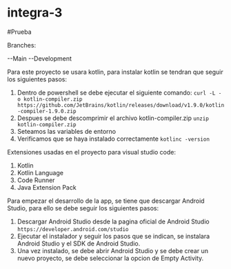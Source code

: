 # integra-3
#Prueba



Branches:

--Main
--Development


Para este proyecto se usara kotlin, para instalar kotlin se tendran que seguir los siguientes pasos:

1. Dentro de powershell se debe ejecutar el siguiente comando:
```curl -L -o kotlin-compiler.zip https://github.com/JetBrains/kotlin/releases/download/v1.9.0/kotlin-compiler-1.9.0.zip```
2. Despues se debe descomprimir el archivo kotlin-compiler.zip
```unzip kotlin-compiler.zip```
3. Seteamos las variables de entorno
4. Verificamos que se haya instalado correctamente
```kotlinc -version```

Extensiones usadas en el proyecto para visual studio code:

1. Kotlin
2. Kotlin Language
3. Code Runner
4. Java Extension Pack


Para empezar el desarrollo de la app, se tiene que descargar Android Studio, para ello se debe seguir los siguientes pasos:
1. Descargar Android Studio desde la pagina oficial de Android Studio
```https://developer.android.com/studio```
2. Ejecutar el instalador y seguir los pasos que se indican, se instalara Android Studio y el SDK de Android Studio.
3. Una vez instalado, se debe abrir Android Studio y se debe crear un nuevo proyecto, se debe seleccionar la opcion de Empty Activity.
